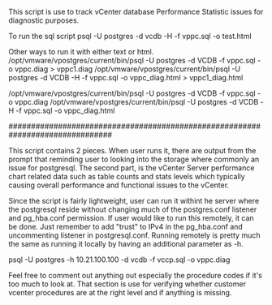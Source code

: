 This script is use to track vCenter database Performance Statistic issues for diagnostic purposes.

To run the sql script
psql -U postgres -d vcdb -H -f vppc.sql -o test.html

Other ways to run it with either text or html.
/opt/vmware/vpostgres/current/bin/psql -U postgres -d VCDB -f vppc.sql -o vppc.diag > vppc1.diag
/opt/vmware/vpostgres/current/bin/psql -U postgres -d VCDB -H -f vppc.sql -o vppc_diag.html > vppc1_diag.html

/opt/vmware/vpostgres/current/bin/psql -U postgres -d VCDB -f vppc.sql -o vppc.diag
/opt/vmware/vpostgres/current/bin/psql -U postgres -d VCDB -H -f vppc.sql -o vppc_diag.html


###############################################################################

This script contains 2 pieces. When user runs it, there are output from the prompt that reminding user to looking into the storage where commonly an issue for postgresql. The second part, is the vCenter Server performance chart related data such as table counts and stats levels which typically causing overall performance and functional issues to the vCenter.

Since the script is fairly lightweight, user can run it withint he server where the postgresql reside without changing much of the postgres.conf listener and pg_hba.conf permission. If user would like to run this remotely, it can be done. Just remember to add "trust" to IPv4 in the pg_hba.conf and uncommenting listener in postgresql.conf. Running remotely is pretty much the same as running it locally by having an additional parameter as -h.

psql -U postgres -h 10.21.100.100 -d vcdb -f vccp.sql -o vppc.diag

Feel free to comment out anything out especially the procedure codes if it's too much to look at. That section is use for verifying whether customer vcenter procedures are at the right level and if anything is missing.
